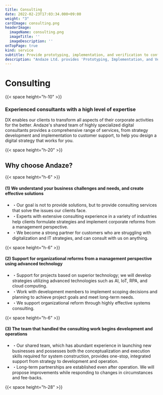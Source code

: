 ```yaml
---
title: Consulting
date: 2022-02-23T17:03:34.000+09:00
weight: "3"
cardImage: consulting.png
headerImage:
  imageName: consulting.png
  imageTitle: ''
  imageDescription: ''
onTopPage: true
kind: service
subtitle: Provide prototyping, implementation, and verification to confirm feasibility of system development and make investment decisions
description: "Andaze Ltd. provides 'Prototyping, Implementation, and Verification' to confirm the feasibility of system development and to make investment decisions The first step to success in DX is PoC (Proof of Concept). Andaze offers PoC services for companies considering the introduction of a new system or the establishment of security."
---
```

# Consulting

{{< space height="h-10" >}}

### Experienced consultants with a high level of expertise

DX enables our clients to transform all aspects of their corporate activities for the better. Andaze's shared team of highly specialized digital consultants provides a comprehensive range of services, from strategy development and implementation to customer support, to help you design a digital strategy that works for you.

{{< space height="h-20" >}}

## Why choose Andaze?

{{< space height="h-6" >}}

#### (1) We understand your business challenges and needs, and create effective solutions

* ・Our goal is not to provide solutions, but to provide consulting services that solve the issues our clients face.
* ・Experts with extensive consulting experience in a variety of industries help clients formulate strategies and implement corporate reforms from a management perspective.
* ・We become a strong partner for customers who are struggling with digitalization and IT strategies, and can consult with us on anything.

{{< space height="h-6" >}}

#### (2) Support for organizational reforms from a management perspective using advanced technology

* ・Support for projects based on superior technology; we will develop strategies utilizing advanced technologies such as AI, IoT, RPA, and cloud computing.
* ・Work with development members to implement scoping decisions and planning to achieve project goals and meet long-term needs.
* ・We support organizational reform through highly effective systems consulting.

{{< space height="h-6" >}}

#### (3) The team that handled the consulting work begins development and operations

* ・Our shared team, which has abundant experience in launching new businesses and possesses both the conceptualization and execution skills required for system construction, provides one-stop, integrated support from strategy to development and operation.
* ・Long-term partnerships are established even after operation. We will propose improvements while responding to changes in circumstances and fee-backs.

{{< space height="h-28" >}}